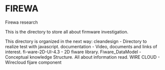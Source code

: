 # FIREWA
Firewa research

This is the directory to store all about firmware investigation.

This directory is organized in the next way:
cleandesign	- Directory to realize test with javascript.
documentation	- Video, documents and links of interest.
fi-ware-2D-UI-4.3	- 2D fiware library.
Fiware_DataModel	- Conceptual knowledge Structure. All about information read.
WIRE CLOUD	- Wirecloud fijare component
